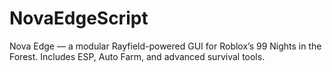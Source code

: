 # NovaEdgeScript
Nova Edge — a modular Rayfield-powered GUI for Roblox’s 99 Nights in the Forest. Includes ESP, Auto Farm, and advanced survival tools.
